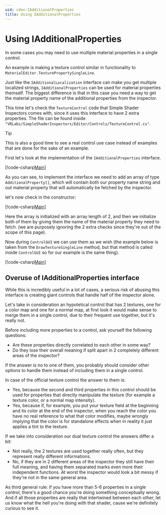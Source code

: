 ```yaml
---
uid: cdev-IAdditionalProperties
title: Using IAdditionalProperties
---
```


# Using IAdditionalProperties

In some cases you may need to use multiple material properties in a single control.

An example is making a texture control similar in functionality to `MaterialEditor.TexturePropertySingleLine`.

Just like the `IAdditionalLocalization` interface can make you get multiple localized strings, `IAdditionalProperties` can be used for material properties themself. The biggest difference is that in this case you need a way to get the material property name of the additional properties from the inspector.

This time let's check the `TextureControl` code that Simple Shader Inspectors comes with, since it uses this interface to have 2 extra properties. The file can be found inside `"VRLabs/SimpleShaderInspectors/Editor/Controls/TextureControl.cs"`.

>[!TIP]
>This is also a good time to see a real control use case instead of examples that are done for the sake of an example.


First let's look at the implementation of the `IAdditionalProperties` interface.

[!code-csharp[Main](Code/TextureControl.cs.txt?range=6-7,11-13)]

As you can see, to implement the interface we need to add an array of type `AdditionalProperty[]`, which will contain both our property name string and out material property that will automatically be fetched by the inspector.

let's now check in the constructor:

[!code-csharp[Main](Code/TextureControl.cs.txt?range=26-35)]

Here the array is initialized with an array length of 2, and then we initialize both of them by giving them the name of the material property they need to fetch. (we are purposely ignoring the 2 extra checks since they're out of the scope of this page).

Now during `ControlGUI` we can use them as we wish (the example below is taken from the `DrawTextureSingleLine` method, but that method is called inside `ControlGUI` so for our example is the same thing).

[!code-csharp[Main](Code/TextureControl.cs.txt?range=56-70)]

## Overuse of IAdditionalProperties interface

While this is incredibly useful in a lot of cases, a serious risk of abusing this interface is creating giant controls that handle half of the inspector alone.

Let's take in consideration an hypotetical control that has 2 textures, one for a color map and one for a normal map, at first look it would make sense to merge them in a single control, due to their frequent use together, but it's really not.

 Before including more properties to a control, ask yourself the following questions:

- Are these properties directly correlated to each other in some way?
- Do they lose their overall meaning if split apart in 2 completely different areas of the inspector?

If the answer is no to one of them, you probably should consider other options to handle them instead of including them in a single control.

In case of the official texture control the answer to them is:

- Yes, because the second and third properties in this control should be used for properties that directly manipulate the texture (for example a texture color, or a normal map intensity).
- Yes, because if, for example, you put your texture field at the beginning and its color at the end of the inspector, when you reach the color you have no real reference to what that color modifies, maybe wrongly implying that the color is for standalone effects when in reality it just applies a tint to the texture.

If we take into consideration our dual texture control the answers differ a bit:

- Not really, the 2 textures are used together really often, but they represent really different informations.
- No, if they are in 2 different areas of the inspector they still have their full meaning, and having them separated marks even more their independent functions. At worst the inspector would look a bit messy if they're not in the same general area.

As third general rule: if you have more than 5-6 properties in a single control, there's a good chance you're doing something conceptually wrong. And if all those properties are really that intertwined between each other, let us know what the hell you're doing with that shader, cause we're definitely curious to see it.
